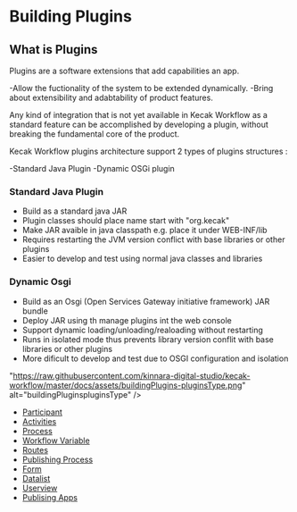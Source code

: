 # Building Plugins #

## What is Plugins ##

Plugins are a software extensions that add capabilities an app.

-Allow the fuctionality of the system to be extended dynamically. 
-Bring about extensibility and adabtability of product features.

Any kind of integration that is not yet available in Kecak Workflow as a standard feature can be accomplished by developing a plugin, without breaking the fundamental core of the product.

Kecak Workflow plugins architecture support 2 types of plugins structures :

-Standard Java Plugin
-Dynamic OSGi plugin

### Standard Java Plugin ###

- Build as a standard java JAR
- Plugin classes should place name start with "org.kecak"
- Make JAR avaible in java classpath e.g. place it under WEB-INF/lib
- Requires restarting the JVM version conflict with base libraries or other plugins 
- Easier to develop and test using normal java classes and libraries

### Dynamic Osgi ###

- Build as an Osgi (Open Services Gateway initiative framework) JAR bundle
- Deploy JAR using th manage plugins int the web console 
- Support dynamic loading/unloading/realoading without restarting
- Runs in isolated mode thus prevents library version conflit with base libraries or other plugins 
- More dificult to develop and test due to OSGI configuration and isolation

"https://raw.githubusercontent.com/kinnara-digital-studio/kecak-workflow/master/docs/assets/buildingPlugins-pluginsType.png" alt="buildingPluginspluginsType" />




- [Participant]()
- [Activities]()
- [Process]()
- [Workflow Variable]()
- [Routes]()
- [Publishing Process]()
- [Form]()
- [Datalist]()
- [Userview]()
- [Publising Apps]()
